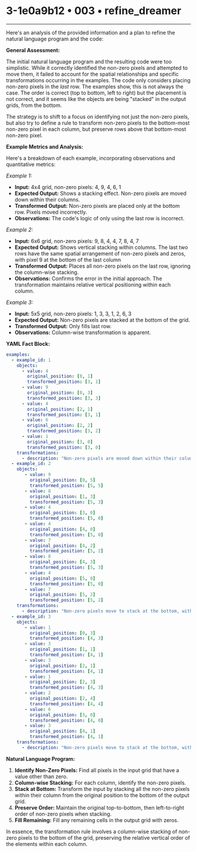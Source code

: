 # 3-1e0a9b12 • 003 • refine_dreamer

---
Here's an analysis of the provided information and a plan to refine the natural language program and the code:

**General Assessment:**

The initial natural language program and the resulting code were too simplistic. While it correctly identified the non-zero pixels and attempted to move them, it failed to account for the spatial relationships and specific transformations occurring in the examples. The code only considers placing non-zero pixels in the *last* row. The examples show, this is not always the case. The order is correct (top to bottom, left to right) but the placement is not correct, and it seems like the objects are being "stacked" in the output grids, from the bottom.

The strategy is to shift to a focus on identifying not just the non-zero pixels, but also try to define a rule to transform non-zero pixels to the bottom-most non-zero pixel in each column, but preserve rows above that bottom-most non-zero pixel.

**Example Metrics and Analysis:**

Here's a breakdown of each example, incorporating observations and quantitative metrics:

*Example 1:*

*   **Input:** 4x4 grid, non-zero pixels: 4, 9, 4, 6, 1
*   **Expected Output:** Shows a stacking effect. Non-zero pixels are moved down within their columns.
*   **Transformed Output:** Non-zero pixels are placed only at the bottom row. Pixels moved incorrectly.
*   **Observations:** The code's logic of only using the last row is incorrect.

*Example 2:*

*   **Input:** 6x6 grid, non-zero pixels: 9, 8, 4, 4, 7, 8, 4, 7
*   **Expected Output:** Shows vertical stacking within columns.  The last two rows have the same spatial arrangement of non-zero pixels and zeros, with pixel 9 at the bottom of the last column
*   **Transformed Output:** Places all non-zero pixels on the last row, ignoring the column-wise stacking.
*   **Observations:** Confirms the error in the initial approach. The transformation maintains relative vertical positioning within each column.

*Example 3:*

*   **Input:** 5x5 grid, non-zero pixels: 1, 3, 3, 1, 2, 6, 3
*   **Expected Output:** Non-zero pixels are stacked at the bottom of the grid.
*   **Transformed Output:** Only fills last row.
*   **Observations:** Column-wise transformation is apparent.

**YAML Fact Block:**

```yaml
examples:
  - example_id: 1
    objects:
      - value: 4
        original_position: [0, 1]
        transformed_position: [3, 1]
      - value: 9
        original_position: [0, 3]
        transformed_position: [3, 3]
      - value: 4
        original_position: [2, 1]
        transformed_position: [3, 1]
      - value: 6
        original_position: [2, 2]
        transformed_position: [3, 2]
      - value: 1
        original_position: [3, 0]
        transformed_position: [3, 0]
    transformations:
      - description: "Non-zero pixels are moved down within their columns to stack at the bottom of the grid."
  - example_id: 2
    objects:
       - value: 9
         original_position: [0, 5]
         transformed_position: [5, 5]
       - value: 8
         original_position: [1, 3]
         transformed_position: [5, 3]
       - value: 4
         original_position: [3, 0]
         transformed_position: [5, 0]
       - value: 4
         original_position: [4, 0]
         transformed_position: [5, 0]
       - value: 7
         original_position: [4, 2]
         transformed_position: [5, 2]
       - value: 8
         original_position: [4, 3]
         transformed_position: [5, 3]
       - value: 4
         original_position: [5, 0]
         transformed_position: [5, 0]
       - value: 7
         original_position: [5, 2]
         transformed_position: [5, 2]
    transformations:
      - description: "Non-zero pixels move to stack at the bottom, within their columns."
  - example_id: 3
    objects:
       - value: 1
         original_position: [0, 3]
         transformed_position: [4, 3]
       - value: 3
         original_position: [1, 1]
         transformed_position: [4, 1]
       - value: 3
         original_position: [2, 1]
         transformed_position: [4, 1]
       - value: 1
         original_position: [2, 3]
         transformed_position: [4, 3]
       - value: 2
         original_position: [2, 4]
         transformed_position: [4, 4]
       - value: 6
         original_position: [3, 0]
         transformed_position: [4, 0]
       - value: 3
         original_position: [4, 1]
         transformed_position: [4, 1]
    transformations:
      - description: "Non-zero pixels move to stack at the bottom, within their columns."

```

**Natural Language Program:**

1.  **Identify Non-Zero Pixels:** Find all pixels in the input grid that have a value other than zero.
2.  **Column-wise Stacking:** For each column, identify the non-zero pixels.
3. **Stack at Bottom:** Transform the input by stacking all the non-zero pixels within their column from the original position to the bottom of the output grid.
4.  **Preserve Order:** Maintain the original top-to-bottom, then left-to-right order of non-zero pixels when stacking.
5.  **Fill Remaining:** Fill any remaining cells in the output grid with zeros.

In essence, the transformation rule involves a column-wise stacking of non-zero pixels to the bottom of the grid, preserving the relative vertical order of the elements within each column.

